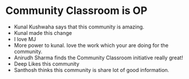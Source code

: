 # Community Classroom is OP

- Kunal Kushwaha says that this community is amazing.
- Kunal made this change
- I love MJ
- More power to kunal. love the work which your are doing for the community.
- Anirudh Sharma finds the Community Classroom initiative really great!
- Deep Likes this community
- Santhosh thinks this community is share lot of good information.
